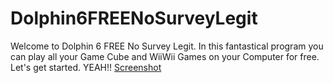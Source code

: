 # Dolphin6FREENoSurveyLegit

Welcome to Dolphin 6 FREE No Survey Legit.
In this fantastical program you can play all your Game Cube and WiiWii Games on your Computer for free. Let's get started. YEAH!!
[Screenshot](https://user-images.githubusercontent.com/83787150/163279278-66d1d671-4b1f-4899-aae1-c75a65d21c0b.png)
